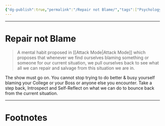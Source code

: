 ```yaml
---
{"dg-publish":true,"permalink":"/Repair not Blame/","tags":["Psychology"]}
---
```



---
# Repair not Blame
> A mental habit proposed in [[Attack Mode\|Attack Mode]] which proposes that whenever we find ourselves blaming something or someone for our current situation, we pull ourselves back to see what all we can repair and salvage from this situation we are in.

The show must go on. 
You cannot stop trying to do better & busy yourself blaming your College or your Boss or anyone else you encounter.
Take a step back, Introspect and Self-Reflect on what we can do to bounce back from the current situation.

---
# Footnotes
